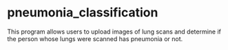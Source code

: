 # pneumonia_classification
This program allows users to upload images of lung scans and determine if the person whose lungs were scanned has pneumonia or not.
